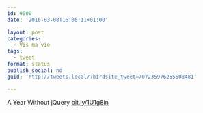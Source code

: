```yaml
---
id: 9500
date: '2016-03-08T16:06:11+01:00'

layout: post
categories:
  - Vis ma vie
tags:
  - tweet
format: status
publish_social: no
guid: 'http://tweets.local/?birdsite_tweet=707235976255508481'

---
```


A Year Without jQuery [bit.ly/1U1g8in](http://bit.ly/1U1g8in)